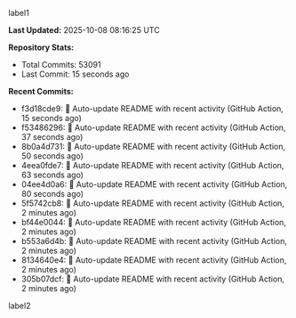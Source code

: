 
label1 
<!-- ACTIVITY_START -->
**Last Updated:** 2025-10-08 08:16:25 UTC

**Repository Stats:**
- Total Commits: 53091
- Last Commit: 15 seconds ago

**Recent Commits:**
- f3d18cde9: 🤖 Auto-update README with recent activity (GitHub Action, 15 seconds ago)
- f53486296: 🤖 Auto-update README with recent activity (GitHub Action, 37 seconds ago)
- 8b0a4d731: 🤖 Auto-update README with recent activity (GitHub Action, 50 seconds ago)
- 4eea0fde7: 🤖 Auto-update README with recent activity (GitHub Action, 63 seconds ago)
- 04ee4d0a6: 🤖 Auto-update README with recent activity (GitHub Action, 80 seconds ago)
- 5f5742cb8: 🤖 Auto-update README with recent activity (GitHub Action, 2 minutes ago)
- bf44e0044: 🤖 Auto-update README with recent activity (GitHub Action, 2 minutes ago)
- b553a6d4b: 🤖 Auto-update README with recent activity (GitHub Action, 2 minutes ago)
- 8134640e4: 🤖 Auto-update README with recent activity (GitHub Action, 2 minutes ago)
- 305b07dcf: 🤖 Auto-update README with recent activity (GitHub Action, 2 minutes ago)
<!-- ACTIVITY_END -->

label2
